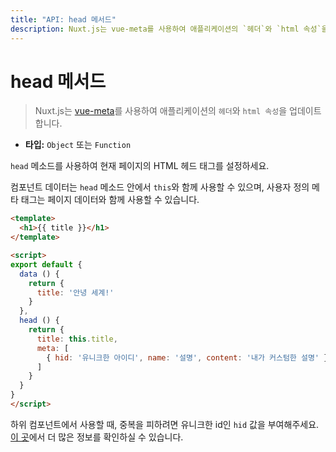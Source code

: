 ```yaml
---
title: "API: head 메서드"
description: Nuxt.js는 vue-meta를 사용하여 애플리케이션의 `헤더`와 `html 속성`을 업데이트합니다.
---
```


# head 메서드

> Nuxt.js는 [vue-meta](https://github.com/nuxt/vue-meta)를 사용하여 애플리케이션의 `헤더`와 `html 속성`을 업데이트합니다.

- **타입:** `Object` 또는 `Function`

`head` 메소드를 사용하여 현재 페이지의 HTML 헤드 태그를 설정하세요.

컴포넌트 데이터는 `head` 메소드 안에서 `this`와 함께 사용할 수 있으며, 사용자 정의 메타 태그는 페이지 데이터와 함께 사용할 수 있습니다.

```html
<template>
  <h1>{{ title }}</h1>
</template>

<script>
export default {
  data () {
    return {
      title: '안녕 세계!'
    }
  },
  head () {
    return {
      title: this.title,
      meta: [
        { hid: '유니크한 아이디', name: '설명', content: '내가 커스텀한 설명' }
      ]
    }
  }
}
</script>
```

<div class="Alert">

하위 컴포넌트에서 사용할 때, 중복을 피하려면 유니크한 id인 `hid` 값을 부여해주세요. [이 곳](https://vue-meta.nuxtjs.org/api/#tagidkeyname)에서 더 많은 정보를 확인하실 수 있습니다.

</div>
